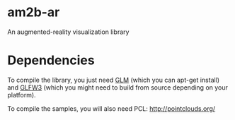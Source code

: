 # am2b-ar

An augmented-reality visualization library

# Dependencies

To compile the library, you just need [GLM](http://glm.g-truc.net/) (which you can apt-get install) and [GLFW3](http://www.glfw.org/) (which you might need to build from source depending on your platform).

To compile the samples, you will also need PCL: http://pointclouds.org/
